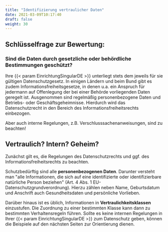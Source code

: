 ```yaml
---
title: "Identifizierung vertraulicher Daten"
date: 2021-03-09T10:17:40
draft: false
weight: 30
---
```

## Schlüsselfrage zur Bewertung:

### **Sind die Daten durch gesetzliche oder behördliche Bestimmungen geschützt?**

Ihre {{< param EinrichtungSingularDE >}} unterliegt stets dem jeweils für sie gültigen Datenschutzgesetz. In einigen Ländern und beim Bund gibt es zudem Informationsfreiheitsgesetze, in denen u.a. ein Anspruch für jedermann auf Offenlegung der bei einer Behörde vorliegenden Daten geregelt ist. Ausgenommen sind regelmäßig personenbezogene Daten und Betriebs- oder Geschäftsgeheimnisse. Hierdurch wird das Datenschutzrecht in den Bereich des Informationsfreiheitsrechts einbezogen.

Aber auch interne Regelungen, z.B. Verschlusssachenanweisungen, sind zu beachten!

## Vertraulich? Intern? Geheim?

Zunächst gilt es, die Regelungen des Datenschutzrechts und ggf. des Informationsfreiheitsrechts zu beachten.

Schutzbedürftig sind alle **personenbezogenen Daten**. Darunter versteht man "alle Informationen, die sich auf eine identifizierte oder identifizierbare natürliche Person beziehen" (Art. 4 Abs. 1 EU-Datenschutzgrundverordnung). Hierzu zählen neben Name, Geburtsdatum und Anschrift auch Gesundheitsdaten und persönliche Vorlieben.

Darüber hinaus ist es üblich, Informationen in **Vertraulichkeitsklassen** einzustufen. Die Zuordnung zu einer bestimmten Klasse kann dann zu bestimmten Verhaltensregeln führen. Sollte es keine internen Regelungen in Ihrer {{< param EinrichtungSingularDE >}} zum Datenschutz geben, können die Beispiele auf den nächsten Seiten zur Orientierung dienen.

